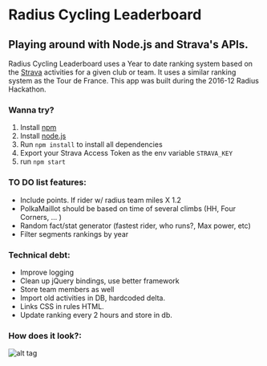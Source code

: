 # Radius Cycling Leaderboard

## Playing around with Node.js and Strava's APIs.

Radius Cycling Leaderboard uses a Year to date ranking system based on the [Strava](http://strava.com) activities for a given club or team. It uses a similar ranking system as the Tour de France. This app was built during the 2016-12 Radius Hackathon.

### Wanna try?
1. Install [npm](https://github.com/npm/npm)
1. Install [node.js](https://nodejs.org/en/)
1. Run `npm install` to install all dependencies
1. Export your Strava Access Token as the env variable `STRAVA_KEY`
1. run `npm start`

### TO DO list features:
- Include points. If rider w/ radius team miles X 1.2
- PolkaMaillot should be based on time of several climbs (HH, Four Corners, ... )
- Random fact/stat generator (fastest rider, who runs?, Max power, etc)
- Filter segments rankings by year

### Technical debt:
- Improve logging
- Clean up jQuery bindings, use better framework
- Store team members as well
- Import old activities in DB, hardcoded delta.
- Links CSS in rules HTML.
- Update ranking every 2 hours and store in db.

### How does it look?:
![alt tag](https://gitlab.com/jvanhorenbeke/radius-cycling/raw/master/screenshot.png)
